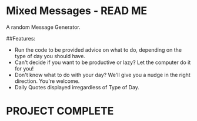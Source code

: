 # Mixed Messages - READ ME

A random Message Generator.

##Features:
- Run the code to be provided advice on what to do, depending on the type of day you should have. 
- Can't decide if you want to be productive or lazy? Let the computer do it for you! 
- Don't know what to do with your day? We'll give you a nudge in the right direction. You're welcome. 
- Daily Quotes displayed irregardless of Type of Day. 

# PROJECT COMPLETE